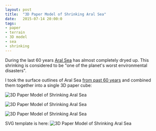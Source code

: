 ```yaml
---
layout: post
title:  "3D Paper Model of Shrinking Aral Sea"
date:   2015-07-14 20:00:0
tags:
- paper 
- terrain
- 3D model
- sea
- shrinking
---
```


During the last 60 years [Aral Sea](https://en.wikipedia.org/wiki/Aral_Sea) has almost completely dryed up. This shrinking is considered to be "one of the planet's worst environmental disasters".

I took the surface outlines of Aral Sea [from past 60 years](http://www.unep.org/dewa/vitalwater/article115.html) and combined them together into a single 3D paper cube:

![3D Paper Model of Shrinking Aral Sea]({{site.baseurl}}/images/2015-07-14-aral-sea/02.jpg "3D Paper Model of Shrinking Aral Sea")

![3D Paper Model of Shrinking Aral Sea]({{site.baseurl}}/images/2015-07-14-aral-sea/03.jpg "3D Paper Model of Shrinking Aral Sea")

![3D Paper Model of Shrinking Aral Sea]({{site.baseurl}}/images/2015-07-14-aral-sea/01.jpg "3D Paper Model of Shrinking Aral Sea")

SVG template is here:
![3D Paper Model of Shrinking Aral Sea]({{site.baseurl}}/images/2015-07-14-aral-sea/aral-sea.svg "3D Paper Model of Shrinking Aral Sea")


